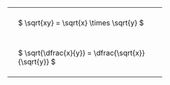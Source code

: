 ---
---

#  
<br>
<style type="text/css">
#T_6cb85 th.col_heading {
  text-align: left;
  font-size: 1em;
}
#T_6cb85 td {
  text-align: left;
  font-size: 1em;
  padding: 1.5em;
}
#T_6cb85_row0_col0, #T_6cb85_row1_col0 {
  width: 300px;
  white-space: pre-wrap;
}
</style>
<table id="T_6cb85">
  <thead>
  </thead>
  <tbody>
    <tr>
      <td id="T_6cb85_row0_col0" class="data row0 col0" >$ \sqrt{xy} = \sqrt{x} \times \sqrt{y} $</td>
    </tr>
    <tr>
      <td id="T_6cb85_row1_col0" class="data row1 col0" >$ \sqrt{\dfrac{x}{y}} = \dfrac{\sqrt{x}}{\sqrt{y}} $</td>
    </tr>
  </tbody>
</table>
